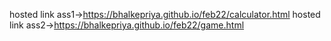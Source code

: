 hosted link ass1->https://bhalkepriya.github.io/feb22/calculator.html
hosted link ass2->https://bhalkepriya.github.io/feb22/game.html
